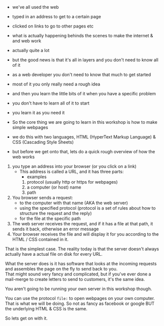  * we've all used the web
 * typed in an address to get to a certain page
 * clicked on links to go to other pages etc

 * what is actually happening behinds the scenes to make the internet & and web work
 * actually quite a lot
 * but the good news is that it's all in layers and you don't need to know all of it

 * as a web developer you don't need to know that much to get started
 * most of it you only really need a rough idea
 * and then you learn the little bits of it when you have a specific problem
 * you don't have to learn all of it to start
 * you learn it as you need it

 * So the core thing we are going to learn in this workshop is how to make simple webpages
 * we do this with two languages, HTML (HyperText Markup Language) & CSS (Cascading Style Sheets)

* but before we get onto that, lets do a quick rough overview of how the web works  

 1. you type an address into your browser (or you click on a link)
    *  This address is called a URL, and it has three parts:
        * examples
        1. protocol (usually http or https for webpages)
        2. a computer (or host) name
        3. path
2. You browser sends a request:
    * to the computer with that name (AKA the web server)
    * using the specified protocol (protocol is a set of rules about how to structure the request and the reply)
    * for the file at the specific path
3. The web server receives the request, and if it has a file at that path, it sends it back, otherwise an error message
4. Your browser receives the file and will display it for you according to the HTML / CSS contained in it.

That is the simplest case.  The reality today is that the server doesn't always actually have a actual file on disk for every URL.  

What the server does is it has software that looks at the incoming requests and assembles the page on the fly to send back to you.  
That might sound very fancy and complicated, but if you've ever done a mail-merge to create letters to send to customers, it's the same idea.

You aren't going to be running your own server in this workshop though.  

You can use the protocol `file:` to open webpages on your own computer.
That is what we will be doing.
So not as fancy as facebook or google BUT the underlying HTML & CSS is the same.

So lets get on with it.
